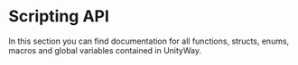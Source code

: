 # Scripting API
In this section you can find documentation for all functions, structs, enums, macros and global variables contained in UnityWay.

